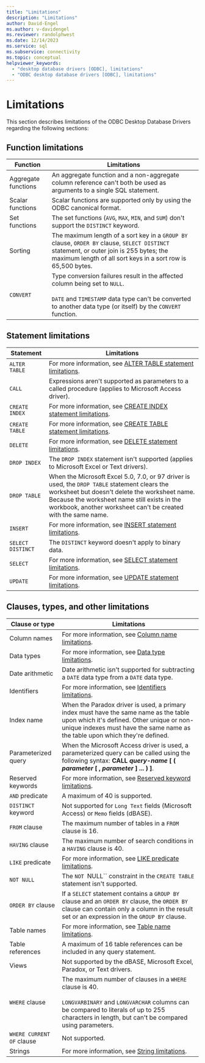 ```yaml
---
title: "Limitations"
description: "Limitations"
author: David-Engel
ms.author: v-davidengel
ms.reviewer: randolphwest
ms.date: 12/14/2023
ms.service: sql
ms.subservice: connectivity
ms.topic: conceptual
helpviewer_keywords:
  - "desktop database drivers [ODBC], limitations"
  - "ODBC desktop database drivers [ODBC], limitations"
---
```

# Limitations

This section describes limitations of the ODBC Desktop Database Drivers regarding the following sections:

## Function limitations

| Function | Limitations |
| --- | --- |
| Aggregate functions | An aggregate function and a non-aggregate column reference can't both be used as arguments to a single SQL statement. |
| Scalar functions | Scalar functions are supported only by using the ODBC canonical format. |
| Set functions | The set functions (`AVG`, `MAX`, `MIN`, and `SUM`) don't support the `DISTINCT` keyword. |
| Sorting | The maximum length of a sort key in a `GROUP BY` clause, `ORDER BY` clause, `SELECT DISTINCT` statement, or outer join is 255 bytes; the maximum length of all sort keys in a sort row is 65,500 bytes. |
| `CONVERT` | Type conversion failures result in the affected column being set to `NULL`.<br /><br />`DATE` and `TIMESTAMP` data type can't be converted to another data type (or itself) by the `CONVERT` function. |

## Statement limitations

| Statement | Limitations |
| --- | --- |
| `ALTER TABLE` | For more information, see [ALTER TABLE statement limitations](alter-table-statement-limitations.md). |
| `CALL` | Expressions aren't supported as parameters to a called procedure (applies to Microsoft Access driver). |
| `CREATE INDEX` | For more information, see [CREATE INDEX statement limitations](create-index-statement-limitations.md). |
| `CREATE TABLE` | For more information, see [CREATE TABLE statement limitations](create-table-statement-limitations.md). |
| `DELETE` | For more information, see [DELETE statement limitations](delete-statement-limitations.md). |
| `DROP INDEX` | The `DROP INDEX` statement isn't supported (applies to Microsoft Excel or Text drivers). |
| `DROP TABLE` | When the Microsoft Excel 5.0, 7.0, or 97 driver is used, the `DROP TABLE` statement clears the worksheet but doesn't delete the worksheet name. Because the worksheet name still exists in the workbook, another worksheet can't be created with the same name. |
| `INSERT` | For more information, see [INSERT statement limitations](insert-statement-limitations.md). |
| `SELECT DISTINCT` | The `DISTINCT` keyword doesn't apply to binary data. |
| `SELECT` | For more information, see [SELECT statement limitations](select-statement-limitations.md). |
| `UPDATE` | For more information, see [UPDATE statement limitations](update-statement-limitations.md). |

## Clauses, types, and other limitations

| Clause or type | Limitations |
| --- | --- |
| Column names | For more information, see [Column name limitations](column-name-limitations.md). |
| Data types | For more information, see [Data type limitations](data-type-limitations.md). |
| Date arithmetic | Date arithmetic isn't supported for subtracting a `DATE` data type from a `DATE` data type. |
| Identifiers | For more information, see [Identifiers limitations](identifiers-limitations.md). |
| Index name | When the Paradox driver is used, a primary index must have the same name as the table upon which it's defined. Other unique or non-unique indexes must have the same name as the table upon which they're defined. |
| Parameterized query | When the Microsoft Access driver is used, a parameterized query can be called using the following syntax: **CALL *query-name* [ ( *parameter* [ , *parameter* ] ... ) ]**. |
| Reserved keywords | For more information, see [Reserved keyword limitations](reserved-word-limitations.md). |
| `AND` predicate | A maximum of 40 is supported. |
| `DISTINCT` keyword | Not supported for `Long Text` fields (Microsoft Access) or `Memo` fields (dBASE). |
| `FROM` clause | The maximum number of tables in a `FROM` clause is 16. |
| `HAVING` clause | The maximum number of search conditions in a `HAVING` clause is 40. |
| `LIKE` predicate | For more information, see [LIKE predicate limitations](like-predicate-limitations.md). |
| `NOT NULL` | The `NOT `NULL`` constraint in the `CREATE TABLE` statement isn't supported. |
| `ORDER BY` clause | If a `SELECT` statement contains a `GROUP BY` clause and an `ORDER BY` clause, the `ORDER BY` clause can contain only a column in the result set or an expression in the `GROUP BY` clause. |
| Table names | For more information, see [Table name limitations](table-name-limitations.md). |
| Table references | A maximum of 16 table references can be included in any query statement. |
| Views | Not supported by the dBASE, Microsoft Excel, Paradox, or Text drivers. |
| `WHERE` clause | The maximum number of clauses in a `WHERE` clause is 40.<br /><br />`LONGVARBINARY` and `LONGVARCHAR` columns can be compared to literals of up to 255 characters in length, but can't be compared using parameters. |
| `WHERE CURRENT OF` clause | Not supported. |
| Strings | For more information, see [String limitations](string-limitations.md). |
